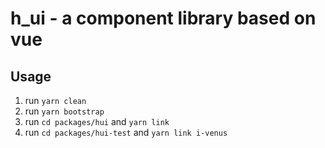 # h_ui - a component library based on vue

## Usage

1. run `yarn clean`
2. run `yarn bootstrap`
3. run `cd packages/hui` and `yarn link`
4. run `cd packages/hui-test` and `yarn link i-venus`
